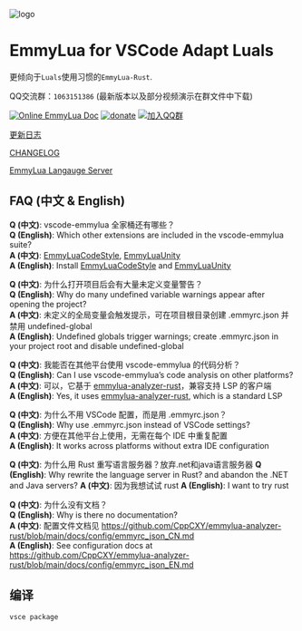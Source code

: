 ![logo](/res/logo.png)
# EmmyLua for VSCode Adapt Luals

更倾向于`Luals`使用习惯的`EmmyLua-Rust`.

QQ交流群：`1063151386` (最新版本以及部分视频演示在群文件中下载)

[![Online EmmyLua Doc](https://img.shields.io/badge/emmy-doc-46BC99.svg?style=flat-square)](https://emmylua.github.io)
[![donate](https://img.shields.io/badge/donate-emmy-FF69B4.svg?style=flat-square)](https://emmylua.github.io/donate.html)
[![加入QQ群](https://img.shields.io/badge/chat-QQ群-46BC99.svg?style=flat-square)](https://qm.qq.com/q/umy5IBl0NU)

[更新日志](CHANGELOG_CN.md)

[CHANGELOG](CHANGELOG.md)

[EmmyLua Langauge Server](https://github.com/CppCXY/emmylua-analyzer-rust)

## FAQ (中文 & English)

**Q (中文)**: vscode-emmylua 全家桶还有哪些？  
**Q (English)**: Which other extensions are included in the vscode-emmylua suite?  
**A (中文)**: [EmmyLuaCodeStyle](https://marketplace.visualstudio.com/items?itemName=CppCXY.emmylua-codestyle), [EmmyLuaUnity](https://marketplace.visualstudio.com/items?itemName=CppCXY.emmylua-unity)  
**A (English)**: Install [EmmyLuaCodeStyle](https://marketplace.visualstudio.com/items?itemName=CppCXY.emmylua-codestyle) and [EmmyLuaUnity](https://marketplace.visualstudio.com/items?itemName=CppCXY.emmylua-unity)  

**Q (中文)**: 为什么打开项目后会有大量未定义变量警告？  
**Q (English)**: Why do many undefined variable warnings appear after opening the project?  
**A (中文)**: 未定义的全局变量会触发提示，可在项目根目录创建 .emmyrc.json 并禁用 undefined-global  
**A (English)**: Undefined globals trigger warnings; create .emmyrc.json in your project root and disable undefined-global  

**Q (中文)**: 我能否在其他平台使用 vscode-emmylua 的代码分析？  
**Q (English)**: Can I use vscode-emmylua’s code analysis on other platforms?  
**A (中文)**: 可以，它基于 [emmylua-analyzer-rust](https://github.com/CppCXY/emmylua-analyzer-rust)，兼容支持 LSP 的客户端  
**A (English)**: Yes, it uses [emmylua-analyzer-rust](https://github.com/CppCXY/emmylua-analyzer-rust), which is a standard LSP  

**Q (中文)**: 为什么不用 VSCode 配置，而是用 .emmyrc.json？  
**Q (English)**: Why use .emmyrc.json instead of VSCode settings?  
**A (中文)**: 方便在其他平台上使用，无需在每个 IDE 中重复配置  
**A (English)**: It works across platforms without extra IDE configuration  

**Q (中文)**: 为什么用 Rust 重写语言服务器？放弃.net和java语言服务器 
**Q (English)**: Why rewrite the language server in Rust? and abandon the .NET and Java servers?
**A (中文)**: 因为我想试试 rust
**A (English)**: I want to try rust

**Q (中文)**: 为什么没有文档？  
**Q (English)**: Why is there no documentation?  
**A (中文)**: 配置文件文档见 https://github.com/CppCXY/emmylua-analyzer-rust/blob/main/docs/config/emmyrc_json_CN.md  
**A (English)**: See configuration docs at https://github.com/CppCXY/emmylua-analyzer-rust/blob/main/docs/config/emmyrc_json_EN.md  

## 编译

```bash
vsce package
```